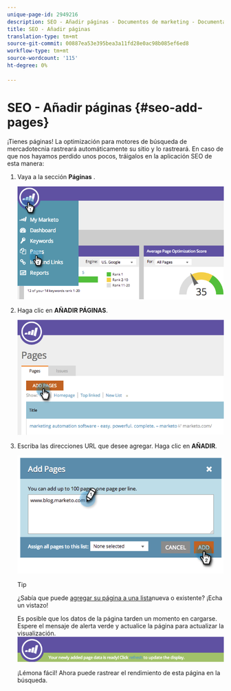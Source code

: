 ```yaml
---
unique-page-id: 2949216
description: SEO - Añadir páginas - Documentos de marketing - Documentación del producto
title: SEO - Añadir páginas
translation-type: tm+mt
source-git-commit: 00887ea53e395bea3a11fd28e0ac98b085ef6ed8
workflow-type: tm+mt
source-wordcount: '115'
ht-degree: 0%

---
```



# SEO - Añadir páginas {#seo-add-pages}

¡Tienes páginas! La optimización para motores de búsqueda de mercadotecnia rastreará automáticamente su sitio y lo rastreará. En caso de que nos hayamos perdido unos pocos, tráigalos en la aplicación SEO de esta manera:

1. Vaya a la sección **Páginas** .

   ![](assets/image2014-9-18-12-3a55-3a19.png)

1. Haga clic en **AÑADIR PÁGINAS**.

   ![](assets/image2014-9-18-12-3a55-3a53.png)

1. Escriba las direcciones URL que desee agregar. Haga clic en **AÑADIR**.

   ![](assets/image2014-9-18-12-3a56-3a15.png)

   >[!TIP]
   >
   >¿Sabía que puede [agregar su página a una lista](../../../../product-docs/additional-apps/seo/understanding-seo/seo-managing-lists.md)nueva o existente? ¡Echa un vistazo!

   Es posible que los datos de la página tarden un momento en cargarse. Espere el mensaje de alerta verde y actualice la página para actualizar la visualización.
   ![](assets/image2014-9-18-12-3a57-3a10.png)

   ¡Lémona fácil! Ahora puede rastrear el rendimiento de esta página en la búsqueda.

